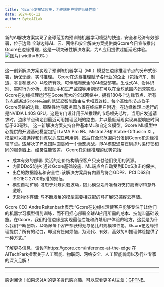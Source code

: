 ```yaml
---
title: 'Gcore发布AI应用，为终端用户提供无缝性能'
date: 2024-06-12
author: ByteAILab

---
```


新的AI解决方案实现了全球范围内预训练机器学习模型的快速、安全和经济有效部署，位于边缘
全球边缘AI、云、网络和安全解决方案提供商Gcore今日宣布推出Gcore在边缘推理，这是一项突破性解决方案，为AI应用提供超低延迟体验。![图片](https://ai-techpark.com/wp-content/uploads/2024/06/Gcore-Unveils-960x540.jpg){ width=60% }

---
这一创新解决方案实现了预训练机器学习（ML）模型在边缘推理节点的分布式部署，确保无缝、实时推理。
Gcore在边缘推理赋予各行业的企业（包括汽车、制造、零售和技术）以经济有效、可伸缩和安全的AI模型部署。生成式AI、物体识别、实时行为分析、虚拟助手和生产监控等用例现在可以在全球范围内迅速实现。
Gcore在边缘推理运行在Gcore庞大的全球网络中，拥有180多个边缘节点，所有节点都通过Gcore先进的低延迟智能路由技术相互连接。每个高性能节点位于Gcore网络的边缘，策略性地将服务器放置在终端用户附近。在边缘推理上运行的是NVIDIA L40S GPU，这是专门设计用于AI推理的市场领先芯片。当用户发送请求时，边缘节点确定到最近可用推理区域的路由，并以最低延迟实现典型响应时间低于30毫秒。
这一新解决方案支持各种基本ML和自定义模型。Gcore ML模型中心提供的开源基础模型包括LLaMA Pro 8B、Mistral 7B和Stable-Diffusion XL。模型可以被选择和训练以适应任何用例，然后在全球范围内分发到Gcore在边缘推理节点。这解决了开发团队面临的一个重要挑战，即AI模型通常在训练时运行在相同的服务器上，结果性能较差。
Gcore在边缘推理的优势包括:
- 成本有效的部署: 灵活的定价结构确保客户只支付他们使用的资源。
- 内置DDoS防护: 通过Gcore基础设施，ML端点会自动受到DDoS攻击的保护。
- 出色的数据隐私和安全性: 该解决方案具有内置的符合GDPR、PCI DSS和ISO/IEC 27001标准的规范。
- 模型自动扩展: 可用于处理负载波动，因此模型始终准备好支持高需求和意外激增。
- 无限物体存储: 与不断发展的模型需要相匹配的可扩展S3兼容云存储。

Gcore CEO Andre Reitenbach表示:“Gcore在边缘推理使客户能够专注于让他们的机器学习模型得到训练，而不用担心部署全球AI应用所需的成本、技能和基础设施。在Gcore，我们相信边缘是实现最佳性能和终端用户体验的地方，这就是为什么我们不断创新，以确保每个客户都获得无与伦比的规模和性能。Gcore在边缘推理提供了所有的动力，却没有任何烦恼，为现代、有效、高效的AI推理体验提供了一种方式。”

了解更多信息，请访问https://gcore.com/inference-at-the-edge
在AITechPark探索关于人工智能、物联网、网络安全、人工智能新闻以及行业专家的深入见解！

---
---
感谢阅读！如果您对AI的更多资讯感兴趣，可以查看更多AI文章：[GPTNB](https://gptnb.com)。